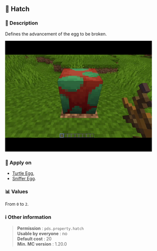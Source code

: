 ## :egg: Hatch

### :memo: Description
Defines the advancement of the egg to be broken.

![Demo of hatch property](../../assets/properties/hatch.gif ':size=90%')


### :dart: Apply on
- [Turtle Egg](https://minecraft.wiki/w/Turtle_Egg),
- [Sniffer Egg](https://minecraft.wiki/w/Sniffer_Egg).

### :bar_chart: Values
From ``0`` to ``2``.

### :information_source: Other information

> **Permission** : ``pds.property.hatch``<br>
> **Usable by everyone** : no<br>
>  **Default cost** : 20<br>
>  **Min. MC version** : 1.20.0
